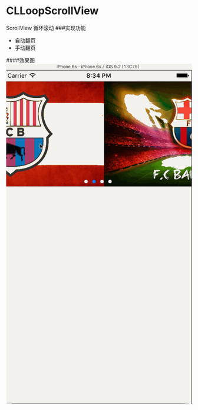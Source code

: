 # CLLoopScrollView
ScrollView 循环滚动
###实现功能
* 自动翻页
* 手动翻页

####效果图
![image](https://github.com/chrislian/CLLoopScrollView/blob/master/clloopscrollview.gif)
